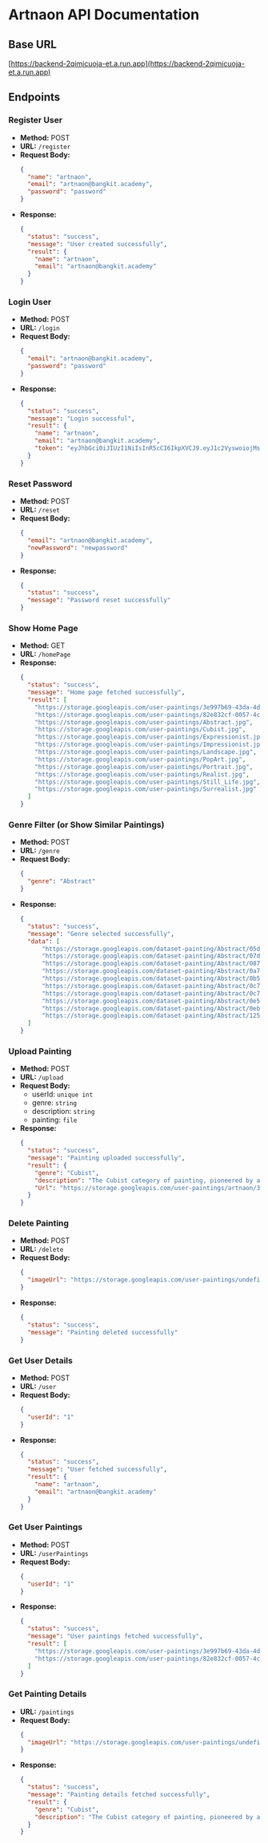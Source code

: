# Artnaon API Documentation

## Base URL
[https://backend-2qimicuoja-et.a.run.app](https://backend-2qimicuoja-et.a.run.app)

## Endpoints

### Register User
- **Method:** POST
- **URL:** `/register`
- **Request Body:**
    ```json
    {
      "name": "artnaon",
      "email": "artnaon@bangkit.academy",
      "password": "password"
    }
    ```
- **Response:**
    ```json
    {
      "status": "success",
      "message": "User created successfully",
      "result": {
        "name": "artnaon",
        "email": "artnaon@bangkit.academy"
      }
    }
    ```

### Login User
- **Method:** POST
- **URL:** `/login`
- **Request Body:**
    ```json
    {
      "email": "artnaon@bangkit.academy",
      "password": "password"
    }
    ```
- **Response:**
    ```json
    {
      "status": "success",
      "message": "Login successful",
      "result": {
        "name": "artnaon",
        "email": "artnaon@bangkit.academy",
        "token": "eyJhbGci0iJIUzI1NiIsInR5cCI6IkpXVCJ9.eyJ1c2VyswoiojMsImlhdCI6MTcxNzgzOTOyNywiZXhwIjoxNzE30DQzMDI310.hkvpgPOITP9KTGlaOuIaeskGSm4GszsnatfWxipRr8c"
      }
    }
    ```

### Reset Password
- **Method:** POST
- **URL:** `/reset`
- **Request Body:**
    ```json
    {
      "email": "artnaon@bangkit.academy",
      "newPassword": "newpassword"
    }
    ```
- **Response:**
    ```json
    {
      "status": "success",
      "message": "Password reset successfully"
    }
    ```

### Show Home Page
- **Method:** GET
- **URL:** `/homePage`
- **Response:**
    ```json
    {
      "status": "success",
      "message": "Home page fetched successfully",
      "result": [
        "https://storage.googleapis.com/user-paintings/3e997b69-43da-4da0-845d-09db84eca5ff-816570bb-1652-4605-b8bd-feff20e207bd.jpg",
        "https://storage.googleapis.com/user-paintings/82e832cf-0057-4cfa-8672-2605965d7d76-c6cbbf1e-5dc2-4a16-b4b8-24467e123a5e.jpg",
        "https://storage.googleapis.com/user-paintings/Abstract.jpg",
        "https://storage.googleapis.com/user-paintings/Cubist.jpg",
        "https://storage.googleapis.com/user-paintings/Expressionist.jpg",
        "https://storage.googleapis.com/user-paintings/Impressionist.jpg",
        "https://storage.googleapis.com/user-paintings/Landscape.jpg",
        "https://storage.googleapis.com/user-paintings/PopArt.jpg",
        "https://storage.googleapis.com/user-paintings/Portrait.jpg",
        "https://storage.googleapis.com/user-paintings/Realist.jpg",
        "https://storage.googleapis.com/user-paintings/Still_Life.jpg",
        "https://storage.googleapis.com/user-paintings/Surrealist.jpg"
      ]
    }
    ```

### Genre Filter (or Show Similar Paintings)
- **Method:** POST
- **URL:** `/genre`
- **Request Body:**
    ```json
    {
      "genre": "Abstract"
    }
- **Response:**
    ```json
    {
      "status": "success",
      "message": "Genre selected successfully",
      "data": [
          "https://storage.googleapis.com/dataset-painting/Abstract/05d399e0-a828-4b37-999c-7d98459f6d1e.jpg",
          "https://storage.googleapis.com/dataset-painting/Abstract/07dba6b3-9a56-4646-93c7-2dc248d9afe1.jpg",
          "https://storage.googleapis.com/dataset-painting/Abstract/0876a7ab-067c-4880-8c00-c6d622db0df9.jpg",
          "https://storage.googleapis.com/dataset-painting/Abstract/0a782951-cd06-4510-ac79-efcf67ae592e.jpg",
          "https://storage.googleapis.com/dataset-painting/Abstract/0b5ef82c-f372-4d3f-8f24-efe346d64fe1.jpg",
          "https://storage.googleapis.com/dataset-painting/Abstract/0c7424f7-f3bc-472a-bf43-2ab41b726a11.jpg",
          "https://storage.googleapis.com/dataset-painting/Abstract/0c7f2461-7271-4ef6-9842-0b9f7c763b30.jpg",
          "https://storage.googleapis.com/dataset-painting/Abstract/0e508ba9-e5df-48df-8780-b7a1673f0b30.jpg",
          "https://storage.googleapis.com/dataset-painting/Abstract/0ebee700-bd77-4a69-ba2d-e673ef653c98.JPG",
          "https://storage.googleapis.com/dataset-painting/Abstract/125d29ed-a4d2-4971-9236-138afc30bc7f.jpg"
      ]
    }
    ```

### Upload Painting
- **Method:** POST
- **URL:** `/upload`
- **Request Body:**
    - userId: `unique int`
    - genre: `string`
    - description: `string`
    - painting: `file`
- **Response:**
    ```json
    {
      "status": "success",
      "message": "Painting uploaded successfully",
      "result": {
        "genre": "Cubist",
        "description": "The Cubist category of painting, pioneered by artists like Picasso and Braque, deconstructs objects into geometric shapes and reassembles them in fragmented, multi-perspective compositions, challenging traditional notions of perspective and form.",
        "Url": "https://storage.googleapis.com/user-paintings/artnaon/3e997b69-43da-4da0-845d-09db84eca5ff-81657@bb-1652-4605-b8bd-feff20e207bd.jpg"
      }
    }
    ```

### Delete Painting
- **Method:** POST
- **URL:** `/delete`
- **Request Body:**
    ```json
    {
      "imageUrl": "https://storage.googleapis.com/user-paintings/undefined/0ce7b9ef-83a5-4053-bc03-3956fc8b47f5-82e01801-73f4-47af-b72a-038a32d832bd.jpg"
    }
    ```
- **Response:**
    ```json
    {
      "status": "success",
      "message": "Painting deleted successfully"
    }
    ```

### Get User Details
- **Method:** POST
- **URL:** `/user`
- **Request Body:**
    ```json
    {
      "userId": "1"
    }
    ```
- **Response:**
    ```json
    {
      "status": "success",
      "message": "User fetched successfully",
      "result": {
        "name": "artnaon",
        "email": "artnaon@bangkit.academy"
      }
    }
    ```

### Get User Paintings
- **Method:** POST
- **URL:** `/userPaintings`
- **Request Body:**
    ```json
    {
      "userId": "1"
    }
    ```
- **Response:**
    ```json
    {
      "status": "success",
      "message": "User paintings fetched successfully",
      "result": [
        "https://storage.googleapis.com/user-paintings/3e997b69-43da-4da0-845d-09db84eca5ff-816570bb-1652-4605-b8bd-feff20e207bd.jpg",
        "https://storage.googleapis.com/user-paintings/82e832cf-0057-4cfa-8672-2605965d7d76-c6cbbf1e-5dc2-4a16-b4b8-24467e123a5e.jpg"
      ]
    }
    ```

### Get Painting Details
- **URL:** `/paintings`
- **Request Body:**
    ```json
    {
      "imageUrl": "https://storage.googleapis.com/user-paintings/undefined/0ce7b9ef-83a5-4053-bc03-3956fc8b47f5-82e01801-73f4-47af-b72a-038a32d832bd.jpg"
    }
    ```
- **Response:**
    ```json
    {
      "status": "success",
      "message": "Painting details fetched successfully",
      "result": {
        "genre": "Cubist",
        "description": "The Cubist category of painting, pioneered by artists like Picasso and Braque, deconstructs objects into geometric shapes and reassembles them in fragmented, multi-perspective compositions, challenging traditional notions of perspective and form."
      }
    }
    ```
